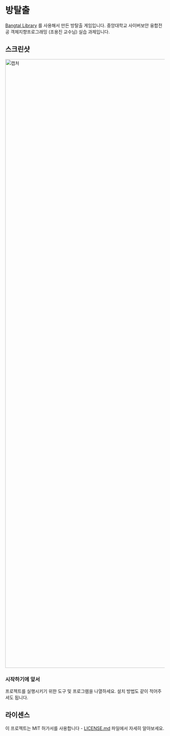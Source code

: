 # 방탈출
[Bangtal Library](https://cafe.naver.com/bangtal) 를 사용해서 만든 방탈출 게임입니다. 
중앙대학교 사이버보안 융합전공 객체지향프로그래밍 (조용진 교수님) 실습 과제입니다.

## 스크린샷

<img width="1920" alt="캡처" src="https://user-images.githubusercontent.com/57025419/92996289-743e2600-f545-11ea-8f27-cc00e5f1250b.PNG">

### 시작하기에 앞서

프로젝트를 실행시키기 위한 도구 및 프로그렘을 나열하세요. 설치 방법도 같이 적어주셔도 됩니다.

## 라이센스

이 프로젝트는 MIT 허가서를 사용합니다 - [LICENSE.md](LICENSE.md) 파일에서 자세히 알아보세요.
